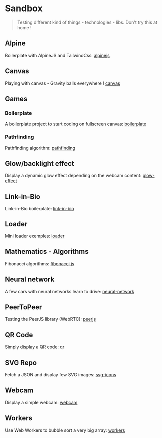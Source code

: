 # Sandbox
> Testing different kind of things - technologies - libs.
> Don't try this at home !



## Alpine
Boilerplate with AlpineJS and TailwindCss: [alpinejs](alpinejs)


## Canvas
Playing with canvas - Gravity balls everywhere ! [canvas](canvas)


## Games
### Boilerplate
A boilerplate project to start coding on fullscreen canvas: [boilerplate](games/boilerplate)

### Pathfinding
Pathfinding algorithm: [pathfinding](games/pathfinding)


## Glow/backlight effect
Display a dynamic glow effect depending on the webcam content: [glow-effect](glow-effect)


## Link-in-Bio
Link-in-Bio boilerplate: [link-in-bio](link-in-bio)


## Loader
Mini loader exemples: [loader](loader)


## Mathematics - Algorithms
Fibonacci algorithms: [fibonacci.js](mathematics/fibonacci.js)


## Neural network
A few cars with neural networks learn to drive: [neural-network](neural-network)


## PeerToPeer
Testing the PeerJS library (WebRTC): [peerjs](peerjs)


## QR Code
Simply display a QR code: [qr](qr)


## SVG Repo
Fetch a JSON and display few SVG images: [svg-icons](svg-icons)


## Webcam
Display a simple webcam: [webcam](webcam)


## Workers
Use Web Workers to bubble sort a very big array: [workers](workers)
